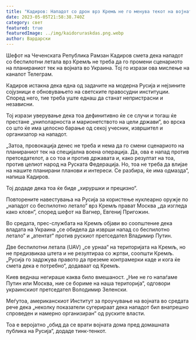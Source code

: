 ```yaml
---
title: "Кадиров: Нападот со дрон врз Кремљ не го менува текот на војната"
date: 2023-05-05T21:58:38.740Z
category: свет
featured: true
featuredImage: ../img/kaidoruraskdas.png.webp
author: Вардарски
---
```


Шефот на Чеченската Република Рамзан Кадиров смета дека нападот со беспилотни летала врз Кремљ не треба да го промени сценариото на планираниот тек на војната во Украина. Тој го изрази ова мислење на каналот Телеграм.

Кадиров истакна дека една од задачите на модерна Русија и нејзините сојузници е обновувањето на светските правосудни институции. Според него, тие треба уште еднаш да станат непристрасни и независни.

Тој изрази уверување дека тоа дефинитивно ќе се случи и тогаш ќе престане „униполарноста и марионетството на цели држави“, во врска со што ќе има целосно барање од секој учесник, извршител и организатор на нападот.

„Затоа, провокација денес не треба и нема да го смени сценариото на планираниот тек на специјална воена операција. Да, ова е напад против претседателот, а со тоа и против државата и, како резултат на тоа, против целиот народ на Руската Федерација. Но, тоа не треба да влијае на нашите планирани планови и интереси. Се разбира, ќе има одмазда“, напиша Кадиров.

Тој додаде дека тоа ќе биде „хируршки и прецизно“.

Повторените навестувања на Русија за користење нуклеарно оружје по „нападот со беспилотно летало“ врз Кремљ прават Москва „да изгледа како кловн“, според шефот на Вагнер, Евгениј Пригожин.

Во средата, прес-службата на Кремљ објави во соопштение дека владата на Украина „се обидела да изврши напад со беспилотно летало“ и „атентат“ против рускиот претседател Владимир Путин.

Две беспилотни летала (UAV) „се урнаа“ на територијата на Кремљ, но не предизвикаа штета и не резултираа со жртви, соопшти Кремљ. „Русија го задржува правото да преземе контрамерки каде и кога ќе смета дека е потребно“, додаваат од Кремљ.

Киев веднаш негираше каква било вмешаност. „Ние не го напаѓаме Путин или Москва, ние се бориме на наша територија“, одговори украинскиот претседател Володимир Зеленски.

Меѓутоа, американскиот Институт за проучување на војната во средата рече дека „неколку показатели сугерираат дека нападот бил внатрешно спроведен и намерно организиран“ од руските власти.

Тоа е веројатно „обид да се врати војната дома пред домашната публика на Русија“, додаде тинк-тенкот.
